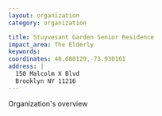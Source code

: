```yaml
---
layout: organization
category: organization

title: Stuyvesant Garden Senior Residence
impact_area: The Elderly
keywords: 
coordinates: 40.688129,-73.930161
address: |
  150 Malcolm X Blvd
  Brooklyn NY 11216
---
```

Organization's overview
